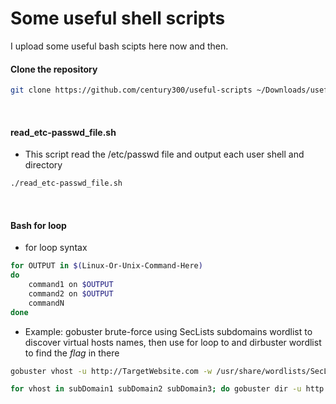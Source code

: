 # Some useful shell scripts
I upload some useful bash scipts here now and then.

#### Clone the repository
```bash
git clone https://github.com/century300/useful-scripts ~/Downloads/useful-scripts && cd ~/Downloads/useful-scripts && chmod +x *
```
<br/>

#### read_etc-passwd_file.sh
- This script read the /etc/passwd file and output each user shell and directory
```bash
./read_etc-passwd_file.sh
```
<br/>

#### Bash for loop
- for loop syntax
```bash
for OUTPUT in $(Linux-Or-Unix-Command-Here)
do
	command1 on $OUTPUT
	command2 on $OUTPUT
	commandN
done
```
- Example: gobuster brute-force using SecLists subdomains wordlist to discover virtual hosts names, then use for loop to and dirbuster wordlist to find the _flag_ in there
```bash
gobuster vhost -u http://TargetWebsite.com -w /usr/share/wordlists/SecLists/Discovery/DNS/subdomains-top1million-5000.txt -t50

for vhost in subDomain1 subDomain2 subDomain3; do gobuster dir -u http://${vhost}.TargetWebsite.com -w /usr/share/dirbuster/directory-list-2.3-small.txt -x php,txt -t500 ; done
```
